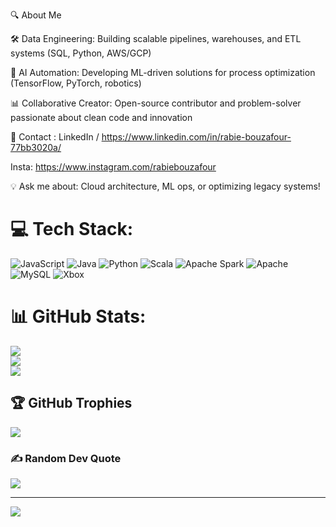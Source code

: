 🔍 About Me

🛠️ Data Engineering: Building scalable pipelines, warehouses, and ETL systems (SQL, Python, AWS/GCP) 

🤖 AI Automation: Developing ML-driven solutions for process optimization (TensorFlow, PyTorch, robotics) 

📊 Collaborative Creator: Open-source contributor and problem-solver passionate about clean code and innovation 

📨 Contact : LinkedIn / https://www.linkedin.com/in/rabie-bouzafour-77bb3020a/

Insta: https://www.instagram.com/rabiebouzafour

💡 Ask me about: Cloud architecture, ML ops, or optimizing legacy systems!

# 💻 Tech Stack:
![JavaScript](https://img.shields.io/badge/javascript-%23323330.svg?style=for-the-badge&logo=javascript&logoColor=%23F7DF1E) ![Java](https://img.shields.io/badge/java-%23ED8B00.svg?style=for-the-badge&logo=openjdk&logoColor=white) ![Python](https://img.shields.io/badge/python-3670A0?style=for-the-badge&logo=python&logoColor=ffdd54) ![Scala](https://img.shields.io/badge/scala-%23DC322F.svg?style=for-the-badge&logo=scala&logoColor=white) ![Apache Spark](https://img.shields.io/badge/Apache%20Spark-FDEE21?style=for-the-badge&logo=apachespark&logoColor=black) ![Apache](https://img.shields.io/badge/apache-%23D42029.svg?style=for-the-badge&logo=apache&logoColor=white) ![MySQL](https://img.shields.io/badge/mysql-4479A1.svg?style=for-the-badge&logo=mysql&logoColor=white) ![Xbox](https://img.shields.io/badge/xbox-%23107C10.svg?style=for-the-badge&logo=xbox&logoColor=white)
# 📊 GitHub Stats:
![](https://github-readme-stats.vercel.app/api?username=rabie2001&theme=dark&hide_border=false&include_all_commits=false&count_private=false)<br/>
![](https://nirzak-streak-stats.vercel.app/?user=rabie2001&theme=dark&hide_border=false)<br/>
![](https://github-readme-stats.vercel.app/api/top-langs/?username=rabie2001&theme=dark&hide_border=false&include_all_commits=false&count_private=false&layout=compact)

## 🏆 GitHub Trophies
![](https://github-profile-trophy.vercel.app/?username=rabie2001&theme=radical&no-frame=false&no-bg=true&margin-w=4)

### ✍️ Random Dev Quote
![](https://quotes-github-readme.vercel.app/api?type=horizontal&theme=radical)

---
[![](https://visitcount.itsvg.in/api?id=rabie2001&icon=0&color=0)](https://visitcount.itsvg.in)

<!-- Proudly created with GPRM ( https://gprm.itsvg.in ) -->

